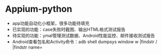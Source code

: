 # Appium-python
* app功能自动化小框架，很多功能待填充
* 已实现的功能：case失败时截图、输出HTML格式测试报告
* 待实现的功能：ymal管理测试数据、Android性能监控、邮件接收测试报告
* Android查看包名和Activity命令：adb shell dumpsys window w |findstr \/ |findstr name=

